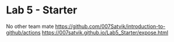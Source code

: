 # Lab 5 - Starter
No other team mate
https://github.com/007Satvik/introduction-to-github/actions
https://007satvik.github.io/Lab5_Starter/expose.html

